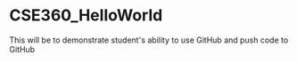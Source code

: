 # CSE360_HelloWorld
This will be to demonstrate student's ability to use GitHub and push code to GitHub
